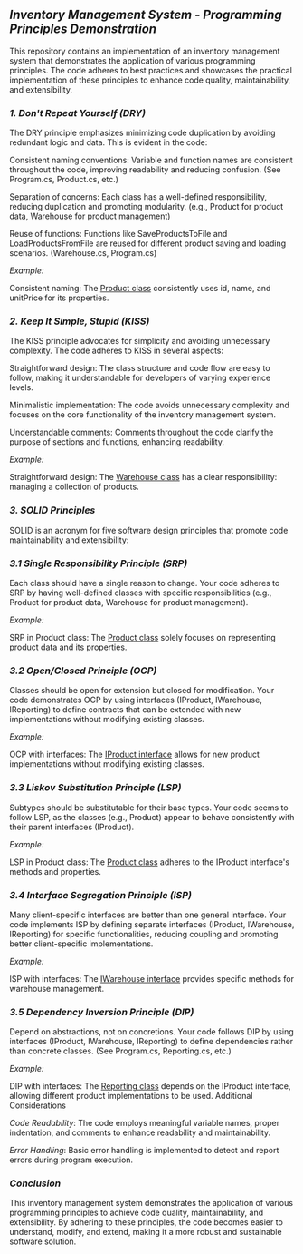 ## *Inventory Management System - Programming Principles Demonstration*
This repository contains an implementation of an inventory management system that demonstrates the application of various programming principles. The code adheres to best practices and showcases the practical implementation of these principles to enhance code quality, maintainability, and extensibility.

### *1. Don't Repeat Yourself (DRY)*

The DRY principle emphasizes minimizing code duplication by avoiding redundant logic and data. This is evident in the code:

Consistent naming conventions: Variable and function names are consistent throughout the code, improving readability and reducing confusion. (See Program.cs, Product.cs, etc.)

Separation of concerns: Each class has a well-defined responsibility, reducing duplication and promoting modularity. (e.g., Product for product data, Warehouse for product management)

Reuse of functions: Functions like SaveProductsToFile and LoadProductsFromFile are reused for different product saving and loading scenarios. (Warehouse.cs, Program.cs)

*Example:*

Consistent naming: The [Product class](https://github.com/Maxim-Dorozhynskiy-ipz221/Design-Patterns/blob/main/Lab1/Product.cs) consistently uses id, name, and unitPrice for its properties.

### *2. Keep It Simple, Stupid (KISS)*

The KISS principle advocates for simplicity and avoiding unnecessary complexity. The code adheres to KISS in several aspects:

Straightforward design: The class structure and code flow are easy to follow, making it understandable for developers of varying experience levels.

Minimalistic implementation: The code avoids unnecessary complexity and focuses on the core functionality of the inventory management system.

Understandable comments: Comments throughout the code clarify the purpose of sections and functions, enhancing readability.

*Example:*

Straightforward design: The [Warehouse class](https://github.com/Maxim-Dorozhynskiy-ipz221/Design-Patterns/blob/main/Lab1/Warehouse.cs) has a clear responsibility: managing a collection of products.

### *3. SOLID Principles*

SOLID is an acronym for five software design principles that promote code maintainability and extensibility:

### *3.1 Single Responsibility Principle (SRP)*

Each class should have a single reason to change. Your code adheres to SRP by having well-defined classes with specific responsibilities (e.g., Product for product data, Warehouse for product management).

*Example:*

SRP in Product class: The [Product class](https://github.com/Maxim-Dorozhynskiy-ipz221/Design-Patterns/blob/main/Lab1/Product.cs) solely focuses on representing product data and its properties. 

### *3.2 Open/Closed Principle (OCP)*

Classes should be open for extension but closed for modification. Your code demonstrates OCP by using interfaces (IProduct, IWarehouse, IReporting) to define contracts that can be extended with new implementations without modifying existing classes.

*Example:*

OCP with interfaces: The [IProduct interface](https://github.com/Maxim-Dorozhynskiy-ipz221/Design-Patterns/blob/main/Lab1/Interfaces/IProduct.cs) allows for new product implementations without modifying existing classes. 

### *3.3 Liskov Substitution Principle (LSP)*

Subtypes should be substitutable for their base types. Your code seems to follow LSP, as the classes (e.g., Product) appear to behave consistently with their parent interfaces (IProduct).

*Example:*

LSP in Product class: The [Product class](https://github.com/Maxim-Dorozhynskiy-ipz221/Design-Patterns/blob/main/Lab1/Product.cs) adheres to the IProduct interface's methods and properties. 

### *3.4 Interface Segregation Principle (ISP)*

Many client-specific interfaces are better than one general interface. Your code implements ISP by defining separate interfaces (IProduct, IWarehouse, IReporting) for specific functionalities, reducing coupling and promoting better client-specific implementations.

*Example:*

ISP with interfaces: The [IWarehouse interface](https://github.com/Maxim-Dorozhynskiy-ipz221/Design-Patterns/blob/main/Lab1/Interfaces/IWarehouse.cs) provides specific methods for warehouse management.

### *3.5 Dependency Inversion Principle (DIP)*

Depend on abstractions, not on concretions. Your code follows DIP by using interfaces (IProduct, IWarehouse, IReporting) to define dependencies rather than concrete classes. (See Program.cs, Reporting.cs, etc.)

*Example:*

DIP with interfaces: The [Reporting class](https://github.com/Maxim-Dorozhynskiy-ipz221/Design-Patterns/blob/main/Lab1/Reporting.cs) depends on the IProduct interface, allowing different product implementations to be used. 
Additional Considerations

*Code Readability*: The code employs meaningful variable names, proper indentation, and comments to enhance readability and maintainability.

*Error Handling*: Basic error handling is implemented to detect and report errors during program execution.

### *Conclusion*

This inventory management system demonstrates the application of various programming principles to achieve code quality, maintainability, and extensibility. By adhering to these principles, the code becomes easier to understand, modify, and extend, making it a more robust and sustainable software solution.
